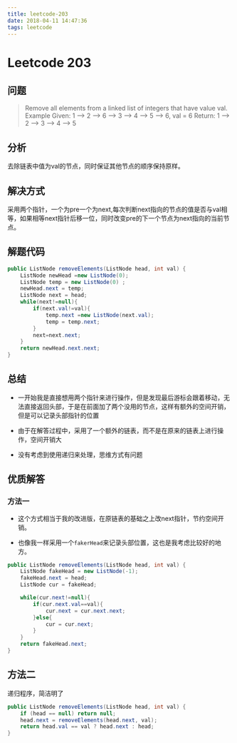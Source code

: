 ```yaml
---
title: leetcode-203
date: 2018-04-11 14:47:36
tags: leetcode
---
```

# Leetcode 203

## 问题

>Remove all elements from a linked list of integers that have value val.
Example
Given: 1 --> 2 --> 6 --> 3 --> 4 --> 5 --> 6, val = 6
Return: 1 --> 2 --> 3 --> 4 --> 5

## 分析

去除链表中值为val的节点，同时保证其他节点的顺序保持原样。

## 解决方式

采用两个指针，一个为pre一个为next,每次判断next指向的节点的值是否与val相等，如果相等next指针后移一位，同时改变pre的下一个节点为next指向的当前节点。

## 解题代码

```java
public ListNode removeElements(ListNode head, int val) {
    ListNode newHead =new ListNode(0);
    ListNode temp = new ListNode(0) ;
    newHead.next = temp;
    ListNode next = head;
    while(next!=null){
        if(next.val!=val){
            temp.next =new ListNode(next.val);
            temp = temp.next;
        }
        next=next.next;
    }
    return newHead.next.next;
}

```

## 总结

* 一开始我是直接想用两个指针来进行操作，但是发现最后游标会跟着移动，无法直接返回头部，于是在前面加了两个没用的节点，这样有额外的空间开销，但是可以记录头部指针的位置

* 由于在解答过程中，采用了一个额外的链表，而不是在原来的链表上进行操作，空间开销大

* 没有考虑到使用递归来处理，思维方式有问题

## 优质解答
 
### 方法一

* 这个方式相当于我的改进版，在原链表的基础之上改next指针，节约空间开销。

* 也像我一样采用一个`fakerHead`来记录头部位置，这也是我考虑比较好的地方。

```java
public ListNode removeElements(ListNode head, int val) {
    ListNode fakeHead = new ListNode(-1);
    fakeHead.next = head;
    ListNode cur = fakeHead;

    while(cur.next!=null){
        if(cur.next.val==val){
            cur.next = cur.next.next;
        }else{
            cur = cur.next;
        }
    }
    return fakeHead.next;
}
```

## 方法二

递归程序，简洁明了

```java
public ListNode removeElements(ListNode head, int val) {
    if (head == null) return null;
    head.next = removeElements(head.next, val);
    return head.val == val ? head.next : head;
}
```